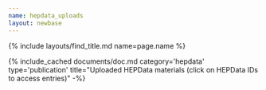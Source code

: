 ```yaml
---
name: hepdata_uploads
layout: newbase
---
```

{% include layouts/find_title.md name=page.name %}

{% include_cached documents/doc.md category='hepdata' type='publication' title="Uploaded HEPData materials (click on HEPData IDs to access entries)" -%}
